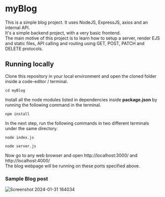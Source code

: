 # myBlog
This is a simple blog project. It uses NodeJS, ExpressJS, axios and an internal API.  
It's a simple backend project, with a very basic frontend.  
The main motive of this project is to learn how to setup a server, render EJS and static files, API calling and routing using GET, POST, PATCH and DELETE protocols.

## Running locally

Clone this repository in your local environment and open the cloned folder inside a code-editor / terminal.
```shell
cd myBlog
```  
Install all the node modules listed in dependencies inside **package.json** by running the following command in the terminal.
```node
npm install
```
In the next step, run the following commands in two different terminals under the same directory.
```node
node index.js
```
```node
node server.js
```

Now go to any web browser and open http://localhost:3000/ and http://localhost:4000/  
The blog webpage will be running on these ports specified above. 

### Sample Blog post  
![Screenshot 2024-01-31 164034](https://github.com/DARSHANSV15/myBlog/assets/130700972/204da03c-5e10-49f5-8838-b77e6f3218d4)
